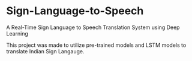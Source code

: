 # Sign-Language-to-Speech
A Real-Time Sign Language to Speech Translation System using Deep Learning

This project was made to utilize pre-trained models and LSTM models to translate Indian Sign Langauge.
